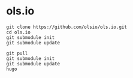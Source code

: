 # ols.io

```
git clone https://github.com/olsio/ols.io.git
cd ols.io
git submodule init
git submodule update
```


```
git pull
git submodule init
git submodule update
hugo
```
